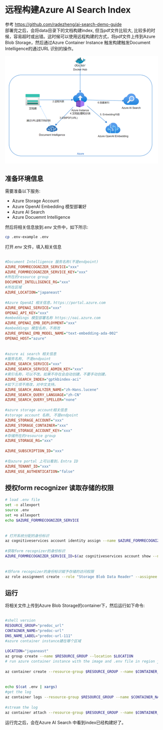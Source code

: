 # 远程构建Azure AI Search Index

参考 https://github.com/radezheng/ai-search-demo-guide
<br/>
部署完之后，会将data目录下的文档构建index, 但当pdf文件比较大, 比较多的时候，容易超时或出错。这时候可以使用远程构建的方式，将pdf文件上传到Azure Blob Storage，然后通过Azure Container Instance 触发构建触发Document Intelligence的通过URL 识别的操作。

![arc](./img/arc.png)

## 准备环境信息
需要准备以下服务:
- Azure Storage Account
- Azure OpenAI Embedding 模型部署好
- Azure AI Search
- Azure Docuemnt Intelligence 

然后将相关信息放到.env 文件中，如下所示:
```bash
cp .env-example .env
```
打开.env 文件，填入相关信息
```ini

#Document Intelligence 服务名称(不是endpoint)
AZURE_FORMRECOGNIZER_SERVICE="xxx"
AZURE_FORMRECOGNIZER_SERVICE_KEY="xxx"
#所在的resource group
DOCUMENT_INTELLIGENCE_RG="xxx"
#所在区域
AZURE_LOCATION="japaneast"

#Azure OpenAI 相关信息，https://portal.azure.com
AZURE_OPENAI_SERVICE="xxx"
OPENAI_API_KEY="xxx"
#embeddings 模型部署名称 https://oai.azure.com
AZURE_OPENAI_EMB_DEPLOYMENT="xxx"
#embeddings 模型名称，不用改
AZURE_OPENAI_EMB_MODEL_NAME="text-embedding-ada-002"
OPENAI_HOST="azure"


#azure ai search 相关信息
#服务名称, 不是endpoint
AZURE_SEARCH_SERVICE="xxx"
AZURE_SEARCH_SERVICE_ADMIN_KEY="xxx"
#索引名称，可以不改。如果不存在会自动创建。不要手动创建。
AZURE_SEARCH_INDEX="gptkbindex-aci"
#如下三项不用改，对中文支持。
AZURE_SEARCH_ANALYZER_NAME="zh-Hans.lucene"
AZURE_SEARCH_QUERY_LANGUAGE="zh-CN"
AZURE_SEARCH_QUERY_SPELLER="none"

#azure storage account相关信息
#storage account 名称, 不是endpoint
AZURE_STORAGE_ACCOUNT="xxx"
AZURE_STORAGE_CONTAINER="xxx"
AZURE_STORAGE_ACCOUNT_KEY="xxx"
#存储所在的resource group
AZURE_STORAGE_RG="xxx"

AZURE_SUBSCRIPTION_ID="xxx"

#在azure portal 上可以看到，Entra ID
AZURE_TENANT_ID="xxx"
AZURE_USE_AUTHENTICATION="false"

```

## 授权form recognizer 读取存储的权限
```bash
# load .env file
set -o allexport    
source .env
set +o allexport
echo $AZURE_FORMRECOGNIZER_SERVICE


# 打开系统分配的身份标识
az cognitiveservices account identity assign --name $AZURE_FORMRECOGNIZER_SERVICE --resource-group $DOCUMENT_INTELLIGENCE_RG    

#获取form recognizer的身份标识
AZURE_FORMRECOGNIZER_SERVICE_ID=$(az cognitiveservices account show --name $AZURE_FORMRECOGNIZER_SERVICE --resource-group $DOCUMENT_INTELLIGENCE_RG --query "identity.principalId" --output tsv)


#将form recognizer的身份标识赋予存储的访问权限
az role assignment create --role "Storage Blob Data Reader" --assignee $AZURE_FORMRECOGNIZER_SERVICE_ID --scope "/subscriptions/$AZURE_SUBSCRIPTION_ID/resourceGroups/$AZURE_STORAGE_RG/providers/Microsoft.Storage/storageAccounts/$AZURE_STORAGE_ACCOUNT"

```

## 运行
将相关文件上传到Azure Blob Storage的container下，然后运行如下命令:
```bash

#shell version
RESOURCE_GROUP="predoc_url"
CONTAINER_NAME="predoc-url"
DNS_NAME_LABEL="predoc-url-111"
#azure container instance建在哪个区域

LOCATION="japaneast"
az group create --name $RESOURCE_GROUP --location $LOCATION
# run azure container instance with the image and .env file in region japaneast, run once only.

az container create --resource-group $RESOURCE_GROUP --name $CONTAINER_NAME --image radezheng/predoc_url --restart-policy Never --dns-name-label $DNS_NAME_LABEL --ports 80 --cpu 1 --memory 1 --location $LOCATION --environment-variables $(cat .env | xargs)


echo $(cat .env | xargs)
#get the log
az container logs --resource-group $RESOURCE_GROUP --name $CONTAINER_NAME

#stream the log
az container attach --resource-group $RESOURCE_GROUP --name $CONTAINER_NAME
```

运行完之后，会在Azure AI Search 中看到index已经构建好了。